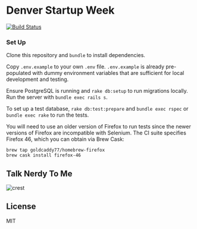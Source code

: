 # Denver Startup Week
[![Build Status](https://travis-ci.org/denverstartupweek/dsw-site.svg?branch=master)](https://travis-ci.org/denverstartupweek/dsw-site)

### Set Up
Clone this repository and `bundle` to install dependencies.

Copy `.env.example` to your own `.env` file. `.env.example` is already
pre-populated with dummy environment variables that are sufficient for local
development and testing.

Ensure PostgreSQL is running and `rake db:setup` to run migrations locally. Run
the server with `bundle exec rails s`.

To set up a test database, `rake db:test:prepare` and `bundle exec rspec` or
`bundle exec rake` to run the tests.

You will need to use an older version of Firefox to run tests since the newer
versions of Firefox are incompatible with Selenium. The CI suite specifies
Firefox 46, which you can obtain via Brew Cask:
```
brew tap goldcaddy77/homebrew-firefox
brew cask install firefox-46
```

## Talk Nerdy To Me
![crest](https://secure.gravatar.com/avatar/aa8ea677b07f626479fd280049b0e19f?s=75)

## License
MIT
